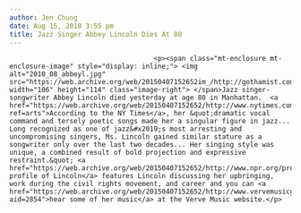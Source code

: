 ```yaml
---
author: Jen Chung
date: Aug 15, 2010 3:55 pm
title: Jazz Singer Abbey Lincoln Dies At 80
---
```


	
										<p><span class="mt-enclosure mt-enclosure-image" style="display: inline;"> <img alt="2010_08_abbeyl.jpg" src="https://web.archive.org/web/20150407152652im_/http://gothamist.com/attachments/jen/2010_08_abbeyl.jpg" width="106" height="114" class="image-right"> </span>Jazz singer-songwriter Abbey Lincoln died yesterday at age 80 in Manhattan.  <a href="https://web.archive.org/web/20150407152652/http://www.nytimes.com/2010/08/15/arts/music/15lincoln.html?ref=arts">According to the NY Times</a>, her &quot;dramatic vocal command and tersely poetic songs made her a singular figure in jazz... Long recognized as one of jazz&#x2019;s most arresting and uncompromising singers, Ms. Lincoln gained similar stature as a songwriter only over the last two decades... Her singing style was unique, a combined result of bold projection and expressive restraint.&quot; <a href="https://web.archive.org/web/20150407152652/http://www.npr.org/programs/jazzprofiles/archive/lincoln.html">NPR&apos;s profile of Lincoln</a> features Lincoln discussing her upbringing, work during the civil rights movement, and career and you can <a href="https://web.archive.org/web/20150407152652/http://www.vervemusicgroup.com/artist/default.aspx?aid=2854">hear some of her music</a> at the Verve Music website.</p>					
										
									
				